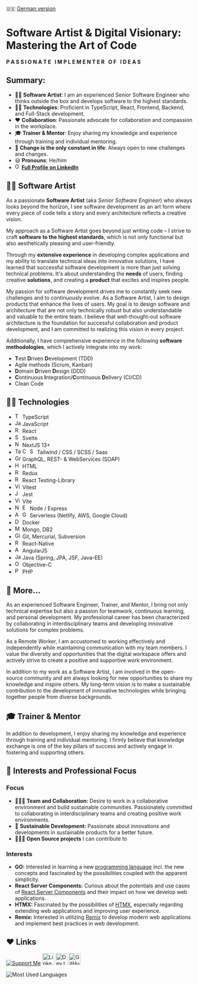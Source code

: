 🇩🇪 [German version](./README_DE.md)

# Software Artist & Digital Visionary: Mastering the Art of Code

<b>P A S S I O N A T E&nbsp;&nbsp;&nbsp;I M P L E M E N T E R&nbsp;&nbsp;&nbsp;O F&nbsp;&nbsp;&nbsp;I D E A S</b>

## Summary:

* 🧑‍🎨 **Software Artist**: I am an experienced Senior Software Engineer who thinks outside the box and develops software to the highest standards.
* 🧑‍💻 **Technologies**: Proficient in TypeScript, React, Frontend, Backend, and Full-Stack development.
* ❤️ **Collaboration**: Passionate advocate for collaboration and compassion in the workplace.
* 🎓 **Trainer & Mentor**: Enjoy sharing my knowledge and experience through training and individual mentoring.
* 📝 **Change is the only constant in life**: Always open to new challenges and changes.
* 😃 **Pronouns**: He/him
* <img src="https://raw.githubusercontent.com/danielcranney/readme-generator/main/public/icons/socials/linkedin.svg" width="14" height="16" alt="Objective-C" />&nbsp;**[Full Profile on LinkedIn](https://www.linkedin.com/in/tscharke)**

## 🧑‍🎨 Software Artist

As a passionate **Software Artist** (aka *Senior Software Engineer*) who always looks beyond the horizon, I see software development
as an art form where every piece of code tells a story and every architecture reflects a creative vision.

My approach as a Software Artist goes beyond just writing code – I strive to craft **software to the highest standards**,
which is not only functional but also aesthetically pleasing and user-friendly.

Through my **extensive experience** in developing complex applications and my ability to translate technical ideas into innovative solutions,
I have learned that successful software development is more than just solving technical problems. It's about understanding the **needs** of users,
finding creative **solutions**, and creating a **product** that excites and inspires people.

My passion for software development drives me to constantly seek new challenges and to continuously evolve.
As a Software Artist, I aim to design products that enhance the lives of users. My goal is to design software and architecture that are not only technically
robust but also understandable and valuable to the entire team. I believe that well-thought-out software architecture is the foundation for successful
collaboration and product development, and I am committed to realizing this vision in every project.

Additionally, I have comprehensive experience in the following **software methodologies**, which I actively integrate into my work:

- **T**est **D**riven **D**evelopment (TDD)
- Agile methods (Scrum, Kanban)
- **D**omain **D**riven **D**esign (DDD)
- **C**ontinuous **I**ntegration/**C**ontinuous **D**elivery (CI/CD)
- Clean Code

## 🧑‍💻 Technologies

<ul>
    <li>
        <img src="https://raw.githubusercontent.com/danielcranney/readme-generator/main/public/icons/skills/typescript-colored.svg" width="16" height="16" alt="TypeScript" /> 
        TypeScript
    </li>
    <li>
        <img src="https://raw.githubusercontent.com/danielcranney/readme-generator/main/public/icons/skills/javascript-colored.svg" width="16" height="16" alt="JavaScript" /> 
        JavaScript
    </li>
    <li>
        <img src="https://raw.githubusercontent.com/danielcranney/readme-generator/main/public/icons/skills/react-colored.svg" width="16" height="16" alt="React" /> 
        React
    </li>
    <li>
        <img src="https://raw.githubusercontent.com/danielcranney/readme-generator/main/public/icons/skills/svelte-colored.svg" width="16" height="16" alt="Svelte" /> 
        Svelte
    </li>
    <li>
        <img src="https://raw.githubusercontent.com/danielcranney/readme-generator/main/public/icons/skills/nextjs-colored.svg" width="16" height="16" alt="Next" /> 
        NextJS 13+
    </li>
    <li>
        <img src="https://raw.githubusercontent.com/danielcranney/readme-generator/main/public/icons/skills/tailwindcss-colored.svg" width="16" height="16" alt="Tailwind" /> 
        <img src="https://raw.githubusercontent.com/danielcranney/readme-generator/main/public/icons/skills/css3-colored.svg" width="16" height="16" alt="CSS" /> 
        <img src="https://raw.githubusercontent.com/danielcranney/readme-generator/main/public/icons/skills/sass-colored.svg" width="16" height="16" alt="Saas" /> 
        Tailwind / CSS / SCSS / Saas
    </li>
    <li>
        <img src="https://raw.githubusercontent.com/danielcranney/readme-generator/main/public/icons/skills/graphql-colored.svg" width="16" height="16" alt="GraphQL" /> 
        GraphQL, REST- & WebServices (SOAP)
    </li>
    <li>
        <img src="https://raw.githubusercontent.com/danielcranney/readme-generator/main/public/icons/skills/html5-colored.svg" width="16" height="16" alt="HTML" /> 
        HTML
    </li>
    <li>
        <img src="https://raw.githubusercontent.com/danielcranney/readme-generator/main/public/icons/skills/redux-colored.svg" width="16" height="16" alt="Redux" /> 
        Redux
    </li>
    <li>
        <img src="https://testing-library.com/img/octopus-64x64.png" width="16" height="16" alt="React Testing-Library" /> 
        React Testing-Library
    </li>
    <li>
        <img src="https://vitest.dev/logo-shadow.svg" width="16" height="16" alt="Vitest" /> 
        Vitest
    </li>
    <li>
        <img src="https://wallabyjs.com/assets/img/jest-logo.svg" width="16" height="16" alt="Jest" /> 
        Jest
    </li>
    <li>
        <img src="https://raw.githubusercontent.com/danielcranney/readme-generator/main/public/icons/skills/vite-colored.svg" width="16" height="16" alt="Vite" /> 
        Vite
    </li>
    <li>
        <img src="https://raw.githubusercontent.com/danielcranney/readme-generator/main/public/icons/skills/nodejs-colored.svg" width="16" height="16" alt="Node" /> 
        <img src="https://raw.githubusercontent.com/danielcranney/readme-generator/main/public/icons/skills/express-colored.svg" width="16" height="16" alt="Express" /> 
        Node / Express
    </li>
    <li>
      <img src="https://raw.githubusercontent.com/danielcranney/readme-generator/main/public/icons/skills/aws-colored.svg" width="16" height="16" alt="AWS" /> 
      <img src="https://raw.githubusercontent.com/danielcranney/readme-generator/main/public/icons/skills/googlecloud-colored.svg" width="16" height="16" alt="Google Cloud" /> 
      Serverless (Netlify, AWS, Google Cloud)
    </li>
    <li>
        <img src="https://raw.githubusercontent.com/danielcranney/readme-generator/main/public/icons/skills/docker-colored.svg" width="16" height="16" alt="Docker" /> 
        Docker
    </li>
    <li>
        <img src="https://raw.githubusercontent.com/danielcranney/readme-generator/main/public/icons/skills/mongodb-colored.svg" width="16" height="16" alt="Mongo" /> 
        Mongo, DB2
    </li>
    <li>
        <img src="https://raw.githubusercontent.com/danielcranney/readme-generator/main/public/icons/skills/git-colored.svg" width="16" height="16" alt="Git" />
        Git, Mercurial, Subversion
    </li>
    <li>
      <img src="https://raw.githubusercontent.com/danielcranney/readme-generator/main/public/icons/skills/react-colored.svg" width="16" height="16" alt="React Native" /> 
      React-Native
    </li>
    <li>
      <img src="https://raw.githubusercontent.com/danielcranney/readme-generator/main/public/icons/skills/angularjs-colored.svg" width="16" height="16" alt="AngularJS" />
      AngularJS
    </li>
    <li>
      <img src="https://raw.githubusercontent.com/danielcranney/readme-generator/main/public/icons/skills/java-colored.svg" width="16" height="16" alt="Java" />
      Java (Spring, JPA, JSF, Java-EE)
    </li>
    <li>
      <img src="https://raw.githubusercontent.com/danielcranney/readme-generator/main/public/icons/skills/c-colored.svg" width="16" height="16" alt="Objective-C" /> 
      Objective-C
    </li>
    <li>
      <img src="https://raw.githubusercontent.com/danielcranney/readme-generator/main/public/icons/skills/php-colored.svg" width="16" height="16" alt="PHP" />
      PHP
    </li>
</ul>

## 🦸‍ More…

As an experienced Software Engineer, Trainer, and Mentor, I bring not only technical expertise but also a passion for teamwork, continuous learning, and
personal development. My professional career has been characterized by collaborating in interdisciplinary teams and developing innovative solutions for complex
problems.

As a Remote Worker, I am accustomed to working effectively and independently while maintaining communication with my team members. I value the diversity and
opportunities that the digital workspace offers and actively strive to create a positive and supportive work environment.

In addition to my work as a Software Artist, I am involved in the open-source community and am always looking for new opportunities to share my knowledge and
inspire others. My long-term vision is to make a sustainable contribution to the development of innovative technologies while bringing together people from
diverse backgrounds.

## 🎓 Trainer & Mentor

In addition to development, I enjoy sharing my knowledge and experience through training and individual mentoring. I firmly believe that knowledge exchange is
one of the key pillars of success and actively engage in fostering and supporting others.

## 🫶 Interests and Professional Focus

### Focus

* 🧑‍🤝‍🧑 **Team and Collaboration:** Desire to work in a collaborative environment and build sustainable communities. Passionately committed to collaborating in
  interdisciplinary teams and creating positive work environments.
* 🫶 **Sustainable Development:** Passionate about innovations and developments in sustainable products for a better future.
* 🧑‍🤝‍🧑 **Open Source projects** I can contribute to

### Interests

* **GO:** Interested in learning a new [programming language](https://go.dev) incl. the new concepts and fascinated by the possibilities coupled with the
  apparent simplicity.
* **React Server Components:** Curious about the potentials and use cases
  of [React Server Components](https://react.dev/blog/2023/03/22/react-labs-what-we-have-been-working-on-march-2023#react-server-components) and their impact on
  how we develop web applications.
* **HTMX:** Fascinated by the possibilities of [HTMX](https://www.jetbrains.com/guide/dotnet/tutorials/htmx-aspnetcore/what-is-htmx), especially regarding
  extending web applications and improving user experience.
* **Remix:** Interested in utilizing [Remix](https://remix.run) to develop modern web applications and implement best practices in web development.

## ❤️ Links

[![Support Me](https://img.shields.io/static/v1?label=Support%20Me&message=%E2%9D%A4&logo=GitHub&color=%23fe8e86)](https://github.com/sponsors/tscharke)
[<img src="https://raw.githubusercontent.com/danielcranney/readme-generator/main/public/icons/socials/linkedin.svg" width="32" height="32" alt="LinkedIn Profile">](https://www.linkedin.com/in/tscharke)
[<img src="https://raw.githubusercontent.com/danielcranney/readme-generator/main/public/icons/socials/devdotto.svg" width="32" height="32" alt="Dev.to Profile">](https://www.dev.to/tscharke)
[<img src="https://raw.githubusercontent.com/danielcranney/readme-generator/main/public/icons/socials/github.svg" width="32" height="32" alt="GitHub Profile">](https://www.github.com/tscharke)

![Most Used Languages](https://github-readme-stats.vercel.app/api/top-langs/?username=tscharke&show_icons=true&theme=transparent&layout=compact&hide_progress=true&hide_border=true&langs_count=5&hide=Java,Ruby,Starlark&cache_seconds=86400)

